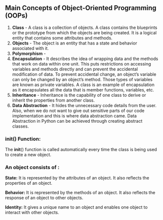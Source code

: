 ## Main Concepts of Object-Oriented Programming (OOPs) 
1. **Class** - A class is a collection of objects. A class contains the blueprints or the prototype from which the objects are being created. It is a logical entity that contains some attributes and methods. 
2. **Objects** - The object is an entity that has a state and behavior associated with it.
3. **Polymorphism** - 
4. **Encapsulation** - It describes the idea of wrapping data and the methods that work on data within one unit. This puts restrictions on accessing variables and methods directly and can prevent the accidental modification of data. To prevent accidental change, an object’s variable can only be changed by an object’s method. Those types of variables are known as private variables.
A class is an example of encapsulation as it encapsulates all the data that is member functions, variables, etc.
5. **Inheritance** - Inheritance is the capability of one class to derive or inherit the properties from another class.
6. **Data Abstraction** - It hides the unnecessary code details from the user. Also,  when we do not want to give out sensitive parts of our code implementation and this is where data abstraction came.
Data Abstraction in Python can be achieved through creating abstract classes.

### __init__() Function: 
The __init__() function is called automatically every time the class is being used to create a new object.

### An object consists of :

**State:** It is represented by the attributes of an object. It also reflects the properties of an object.

**Behavior:** It is represented by the methods of an object. It also reflects the response of an object to other objects.

**Identity:** It gives a unique name to an object and enables one object to interact with other objects.